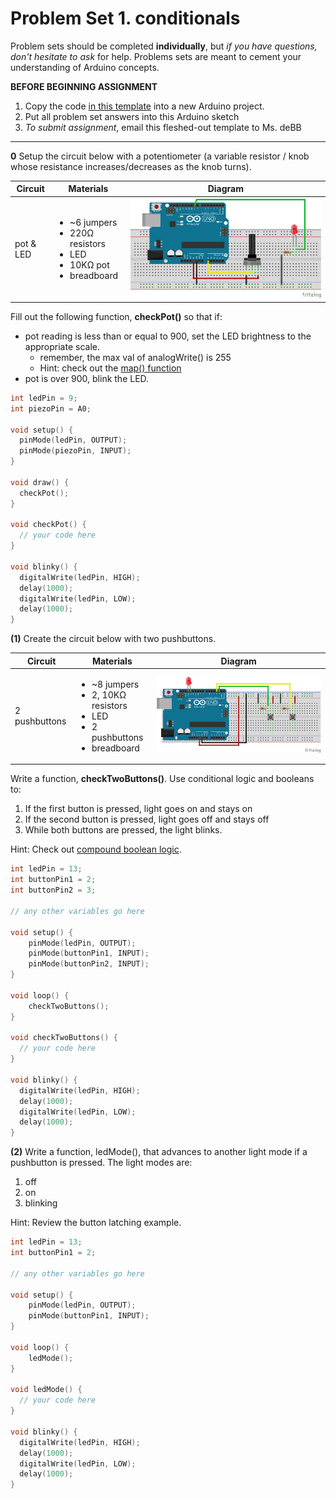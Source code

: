 # Problem Set 1. conditionals

Problem sets should be completed **individually**, but *if you have questions, don't hesitate to ask* for help. Problems sets are meant to cement your understanding of Arduino concepts.

**BEFORE BEGINNING ASSIGNMENT**

1. Copy the code [in this template](../templates/ps1_template.md) into a new Arduino project.
2. Put all problem set answers into this Arduino sketch
3. *To submit assignment*, email this fleshed-out template to Ms. deBB

---

**0** Setup the circuit below with a potentiometer (a variable resistor / knob whose resistance increases/decreases as the knob turns).

| Circuit | Materials | Diagram |
| --- | --- | --- |
| pot & LED | <ul><li>~6 jumpers</li><li>220Ω resistors</li><li>LED</li><li>10KΩ pot</li><li>breadboard</li></ul> | ![alt text](../images/pot_bright.png) |

Fill out the following function, **checkPot()** so that if:
* pot reading is less than or equal to 900, set the LED brightness to the appropriate scale.
  * remember, the max val of analogWrite() is 255
  * Hint: check out the [map() function](https://www.arduino.cc/en/Reference/Map)
* pot is over 900, blink the LED.

```c++
int ledPin = 9;
int piezoPin = A0;

void setup() {
  pinMode(ledPin, OUTPUT);
  pinMode(piezoPin, INPUT);
}

void draw() {
  checkPot();
}

void checkPot() {
  // your code here
}

void blinky() {
  digitalWrite(ledPin, HIGH);
  delay(1000);
  digitalWrite(ledPin, LOW);
  delay(1000);
}
```

**(1)** Create the circuit below with two pushbuttons.

| Circuit | Materials | Diagram |
| --- | --- | --- |
| 2 pushbuttons | <ul><li>~8 jumpers</li><li>2, 10KΩ resistors</li><li>LED</li><li>2 pushbuttons</li><li>breadboard</li></ul> | ![alt text](../images/two_buttons.png) |

Write a function, **checkTwoButtons()**. Use conditional logic and booleans to:  

1. If the first button is pressed, light goes on and stays on
2. If the second button is pressed, light goes off and stays off
3. While both buttons are pressed, the light blinks.

Hint: Check out [compound boolean logic](https://www.arduino.cc/en/Reference/Boolean).


```c++
int ledPin = 13;
int buttonPin1 = 2;
int buttonPin2 = 3;

// any other variables go here

void setup() {
    pinMode(ledPin, OUTPUT);
    pinMode(buttonPin1, INPUT);
    pinMode(buttonPin2, INPUT);   
}

void loop() {
    checkTwoButtons();
}

void checkTwoButtons() {
  // your code here
}

void blinky() {
  digitalWrite(ledPin, HIGH);
  delay(1000);
  digitalWrite(ledPin, LOW);
  delay(1000);
}
```

**(2)** Write a function, ledMode(), that advances to another light mode if a pushbutton is pressed. The light modes are:

1. off
2. on
3. blinking

Hint: Review the button latching example.

```c++
int ledPin = 13;
int buttonPin1 = 2;

// any other variables go here

void setup() {
    pinMode(ledPin, OUTPUT);
    pinMode(buttonPin1, INPUT);
}

void loop() {
    ledMode();
}

void ledMode() {
  // your code here
}

void blinky() {
  digitalWrite(ledPin, HIGH);
  delay(1000);
  digitalWrite(ledPin, LOW);
  delay(1000);
}
```
